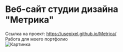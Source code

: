 # Веб-сайт студии дизайна "Метрика" </br>
Ссылка на проект: https://usepixel.github.io/Metrica/ </br>
Работа для моего портфолио </br>
![Картинка](img/desktop.png)
